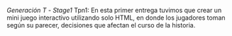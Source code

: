 *Generación* *T* *-* *Stage1*
Tpn1: En esta primer entrega tuvimos que crear un mini juego interactivo utilizando solo HTML, en donde los jugadores toman según su parecer, decisiones que afectan el curso de la historia.
